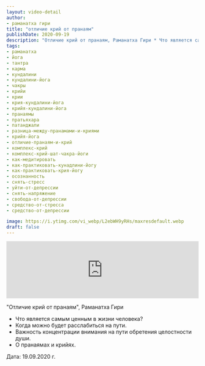 ```yaml
---
layout: video-detail
author:
- раманатха гири
title: "отличие крий от пранаям"
publishDate: 2020-09-19
description: "Отличие крий от пранаям, Раманатха Гири * Что является самым ценным в жизни человека? * Когда можно будет расслабиться на пути. * Важность концентрации внимания на пути обретения целостности души. * О пранаямах и крийях.   Дата  19.09.2020 г."
tags: 
- раманатха
- йога
- тантра
- карма
- кундалини
- кундалини-йога
- чакры
- крийи
- крии
- крия-кундалини-йога
- крийя-кундалини-йога
- пранаямы
- пратьяхара
- патанджали
- разница-между-пранамами-и-криями
- крийя-йога
- отличие-пранаям-и-крий
- комплекс-крий
- комплекс-крий-шат-чакра-йоги
- как-медитировать
- как-практиковать-кунадлини-йогу
- как-практиковать-крия-йогу
- осознанность
- снять-стресс
- уйти-от-депрессии
- снять-напряжение
- свобода-от-депрессии
- средство-от-стресса
- средство-от-депрессии

image: https://i.ytimg.com/vi_webp/L2ebWH9yRHs/maxresdefault.webp
draft: false
---
```


<iframe width="100%" src="https://www.youtube.com/embed/L2ebWH9yRHs" frameborder="0" allowfullscreen=""></iframe> 

 "Отличие крий от пранаям", Раманатха Гири

* Что является самым ценным в жизни человека?
* Когда можно будет расслабиться на пути.
* Важность концентрации внимания на пути обретения целостности души.
* О пранаямах и крийях.

  
 Дата: 19.09.2020 г.

  

 